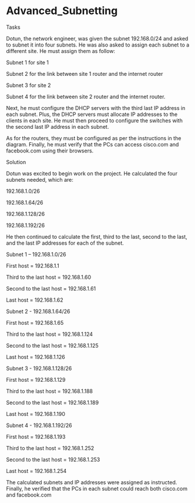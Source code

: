 # Advanced_Subnetting

Tasks

Dotun, the network engineer, was given the subnet 192.168.0/24 and asked to subnet it into four subnets. He was also asked to assign each subnet to a different site. 
He must assign them as follow:

Subnet 1 for site 1

Subnet 2 for the link between site 1 router and the internet router

Subnet 3 for site 2

Subnet 4 for the link between site 2 router and the internet router.

Next, he must configure the DHCP servers with the third last IP address in each subnet. Plus, the DHCP servers must allocate IP addresses to the clients in each site.
He must then proceed to configure the switches with the second last IP address in each subnet. 

As for the routers, they must be configured as per the instructions in the diagram. Finally, he must verify that the PCs can access cisco.com and facebook.com using their browsers.

Solution

Dotun was excited to begin work on the project. He calculated the four subnets needed, which are:

192.168.1.0/26

192.168.1.64/26

192.168.1.128/26

192.168.1.192/26

He then continued to calculate the first, third to the last, second to the last, and the last IP addresses for each of the subnet.

Subnet 1 – 192.168.1.0/26

First host = 192.168.1.1

Third to the last host = 192.168.1.60

Second to the last host = 192.168.1.61

Last host = 192.168.1.62      


Subnet 2 - 192.168.1.64/26

First host = 192.168.1.65

Third to the last host = 192.168.1.124

Second to the last host = 192.168.1.125

Last host = 192.168.1.126 


Subnet 3 - 192.168.1.128/26

First host = 192.168.1.129

Third to the last host = 192.168.1.188

Second to the last host = 192.168.1.189

Last host = 192.168.1.190    


Subnet 4 - 192.168.1.192/26

First host =   192.168.1.193

Third to the last host = 192.168.1.252

Second to the last host = 192.168.1.253

Last host =   192.168.1.254         

The calculated subnets and IP addresses were assigned as instructed.
Finally, he verified that the PCs in each subnet could reach both cisco.com and facebook.com





